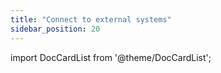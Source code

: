```yaml
---
title: "Connect to external systems"
sidebar_position: 20
---
```


import DocCardList from '@theme/DocCardList';

<DocCardList />
